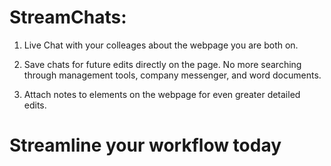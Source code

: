 # StreamChats:

1. Live Chat with your colleages about the webpage you are both on.

2. Save chats for future edits directly on the page. No more searching through management tools, company messenger, and word documents.

3. Attach notes to elements on the webpage for even greater detailed edits.

# Streamline your workflow today
